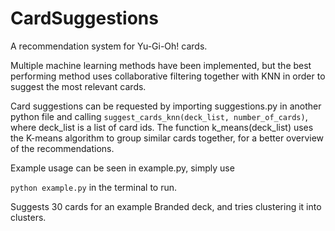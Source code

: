 # CardSuggestions
A recommendation system for Yu-Gi-Oh! cards.

Multiple machine learning methods have been implemented, but the best performing method uses collaborative filtering together with KNN in order to suggest the most relevant cards.

Card suggestions can be requested by importing suggestions.py in another python file and calling ``suggest_cards_knn(deck_list, number_of_cards)``, where deck_list is a list of card ids.
The function k_means(deck_list) uses the K-means algorithm to group similar cards together, for a better overview of the recommendations.

Example usage can be seen in example.py, simply use 

``python example.py`` in the terminal to run.

Suggests 30 cards for an example Branded deck, and tries clustering it into clusters.

